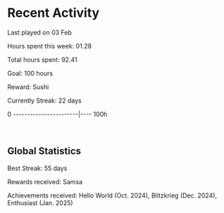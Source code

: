 # Recent Activity
Last played on 03 Feb  

Hours spent this week: 01.28  

Total hours spent: 92.41  

Goal: 100 hours  

Reward: Sushi  

Currently Streak: 22 days 

0 -----------------------|---- 100h  
<br><br>

## Global Statistics
Best Streak: 55 days

Rewards received: Samsa

Achievements received: Hello World (Oct. 2024), Blitzkrieg (Dec. 2024), Enthusiast (Jan. 2025)
